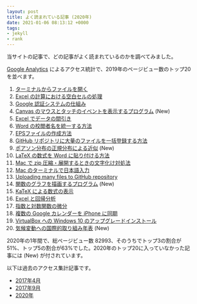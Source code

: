 ```yaml
---
layout: post
title: よく読まれている記事 (2020年)
date: 2021-01-06 08:13:12 +0000
tags:
- jekyll
- rank
---
```

当サイトの記事で、どの記事がよく読まれているのかを調べてみました。

[Google Analytics](https://www.google.com/intl/ja_jp/analytics/) によるアクセス統計で、2019年のページビュー数のトップ20を並べます。

1. [ターミナルからファイルを開く](/2015/10/27/open-command/)
2. [Excel の計算における空白セルの処理](/2015/11/02/blank-cell/)
3. [Google 認証システムの仕組み](/2016/03/26/GoogleAuthenticator/)
4. [Canvas のマウスとタッチのイベントを表示するプログラム](/2020/01/07/CanvasEvent/) (New)
5. [Excel でデータの間引き](/2015/10/11/excel-mabiki/)
6. [Word の校閲者名を統一する方法](/2015/10/20/word-author/)
7. [EPSファイルの作成方法](/2015/10/18/eps-fig/)
8. [GitHub リポジトリに大量のファイルを一括登録する方法](/2016/06/03/github-many-files/)
9. [ポアソン分布の正規分布による近似](/2020/01/04/Poisson/) (New)
10. [LaTeX の数式を Word に貼り付ける方法](/2017/02/09/Equation/)
11. [Mac で zip 圧縮・展開するときの文字化け対処法](/2016/03/25/MacZip/)
12. [Mac のターミナルで日本語入力](/2015/11/23/mac-terminal-japanese/)
13. [Uploading many files to GitHub repository](/2016/06/06/github-many-files/)
14. [関数のグラフを描画するプログラム](/2020/01/03/DrawCartesianGraph/) (New)
15. [KaTeX による数式の表示](/2017/05/01/katex-equation/)
16. [Excel と回帰分析](/2015/10/30/excel-regression/)
17. [指数と対数関数の微分](/2017/05/06/derivative-exp-log/)
18. [複数の Google カレンダーを iPhone に同期](/2015/10/21/iphone-multi-calendar/)
19. [VirtualBox への Windows 10 のアップグレードインストール](/2015/10/28/win10-virtualbox/)
20. [気候変動への国際的取り組み年表](/2018/10/24/climate-change-timeline/) (New)

2020年の1年間で、総ページビュー数 82993、そのうちでトップ3の割合が51%、トップ5の割合が63%でした。2020年のトップ20に入っていなかった記事には (New) が付されています。

以下は過去のアクセス集計記事です。

- [2017年4月](/2017/05/04/popular/)
- [2017年9月](/2017/09/30/popular/)
- [2020年](/2020/01/02/popular/)
